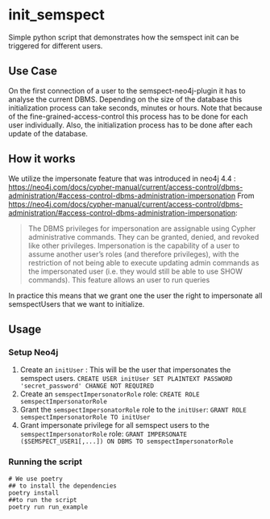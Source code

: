 # init_semspect

Simple python script that demonstrates how the semspect init can be triggered for different users.

## Use Case

On the first connection of a user to the semspect-neo4j-plugin it has to analyse the current DBMS. Depending on the size
of the database this initialization process can take seconds, minutes or hours. Note that because of the
fine-grained-access-control this process has to be done for each user individually. Also, the initialization process has
to be done after each update of the database.

## How it works

We utilize the impersonate feature that was introduced in neo4j
4.4 : https://neo4j.com/docs/cypher-manual/current/access-control/dbms-administration/#access-control-dbms-administration-impersonation
From https://neo4j.com/docs/cypher-manual/current/access-control/dbms-administration/#access-control-dbms-administration-impersonation:
> The DBMS privileges for impersonation are assignable using Cypher administrative commands.
> They can be granted, denied, and revoked like other privileges.
> Impersonation is the capability of a user to assume another user’s roles (and therefore privileges),
> with the restriction of not being able to execute updating admin commands as the impersonated user
> (i.e. they would still be able to use SHOW commands). This feature allows an user to run queries

In practice this means that we grant one the user the right to impersonate all semspectUsers that we want to initialize.

## Usage

### Setup Neo4j

1. Create an `initUser` : This will be the user that impersonates the semspect users. 
`CREATE USER initUser SET PLAINTEXT PASSWORD 'secret_password' CHANGE NOT REQUIRED`
2. Create an `semspectImpersonatorRole` role: `CREATE ROLE semspectImpersonatorRole`
3. Grant the `semspectImpersonatorRole` role to the `initUser`: `GRANT ROLE semspectImpersonatorRole TO initUser`
4. Grant impersonate privilege for all semspect users to the `semspectImpersonatorRole` role:
`GRANT IMPERSONATE ($SEMSPECT_USER1[,...]) ON DBMS TO semspectImpersonatorRole`

### Running the script

```shell
# We use poetry 
## to install the dependencies
poetry install
##to run the script
poetry run run_example
```

